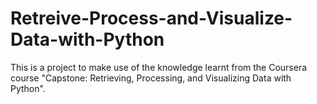 # Retreive-Process-and-Visualize-Data-with-Python
This is a project to make use of the knowledge learnt from the Coursera course "Capstone: Retrieving, Processing, and Visualizing Data with Python".
